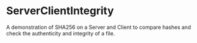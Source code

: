 # ServerClientIntegrity
A demonstration of SHA256 on a Server and Client to compare hashes and check the authenticity and integrity of a file.
